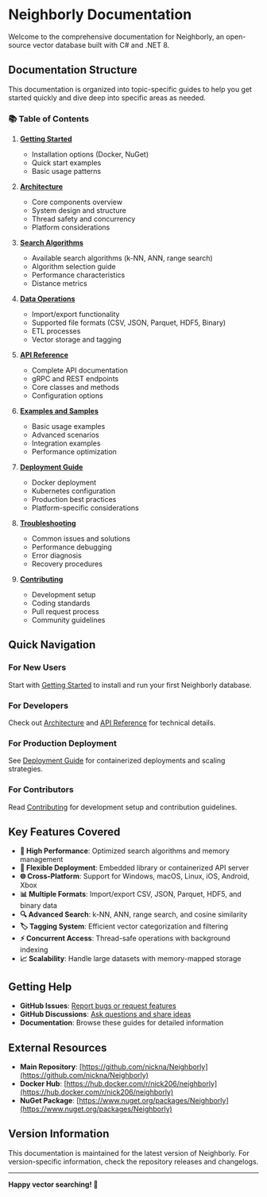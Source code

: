 # Neighborly Documentation

Welcome to the comprehensive documentation for Neighborly, an open-source vector database built with C# and .NET 8.

## Documentation Structure

This documentation is organized into topic-specific guides to help you get started quickly and dive deep into specific areas as needed.

### 📚 Table of Contents

1. **[Getting Started](01-getting-started.md)**
   - Installation options (Docker, NuGet)
   - Quick start examples
   - Basic usage patterns

2. **[Architecture](02-architecture.md)**
   - Core components overview
   - System design and structure
   - Thread safety and concurrency
   - Platform considerations

3. **[Search Algorithms](03-search-algorithms.md)**
   - Available search algorithms (k-NN, ANN, range search)
   - Algorithm selection guide
   - Performance characteristics
   - Distance metrics

4. **[Data Operations](04-data-operations.md)**
   - Import/export functionality
   - Supported file formats (CSV, JSON, Parquet, HDF5, Binary)
   - ETL processes
   - Vector storage and tagging

5. **[API Reference](05-api-reference.md)**
   - Complete API documentation
   - gRPC and REST endpoints
   - Core classes and methods
   - Configuration options

6. **[Examples and Samples](06-examples.md)**
   - Basic usage examples
   - Advanced scenarios
   - Integration examples
   - Performance optimization

7. **[Deployment Guide](07-deployment.md)**
   - Docker deployment
   - Kubernetes configuration
   - Production best practices
   - Platform-specific considerations

8. **[Troubleshooting](08-troubleshooting.md)**
   - Common issues and solutions
   - Performance debugging
   - Error diagnosis
   - Recovery procedures

9. **[Contributing](09-contributing.md)**
   - Development setup
   - Coding standards
   - Pull request process
   - Community guidelines

## Quick Navigation

### For New Users
Start with [Getting Started](01-getting-started.md) to install and run your first Neighborly database.

### For Developers
Check out [Architecture](02-architecture.md) and [API Reference](05-api-reference.md) for technical details.

### For Production Deployment
See [Deployment Guide](07-deployment.md) for containerized deployments and scaling strategies.

### For Contributors
Read [Contributing](09-contributing.md) for development setup and contribution guidelines.

## Key Features Covered

- **🚀 High Performance**: Optimized search algorithms and memory management
- **🔧 Flexible Deployment**: Embedded library or containerized API server
- **🌐 Cross-Platform**: Support for Windows, macOS, Linux, iOS, Android, Xbox
- **📊 Multiple Formats**: Import/export CSV, JSON, Parquet, HDF5, and binary data
- **🔍 Advanced Search**: k-NN, ANN, range search, and cosine similarity
- **🏷️ Tagging System**: Efficient vector categorization and filtering
- **⚡ Concurrent Access**: Thread-safe operations with background indexing
- **📈 Scalability**: Handle large datasets with memory-mapped storage

## Getting Help

- **GitHub Issues**: [Report bugs or request features](https://github.com/nickna/Neighborly/issues)
- **GitHub Discussions**: [Ask questions and share ideas](https://github.com/nickna/Neighborly/discussions)
- **Documentation**: Browse these guides for detailed information

## External Resources

- **Main Repository**: [https://github.com/nickna/Neighborly](https://github.com/nickna/Neighborly)
- **Docker Hub**: [https://hub.docker.com/r/nick206/neighborly](https://hub.docker.com/r/nick206/neighborly)
- **NuGet Package**: [https://www.nuget.org/packages/Neighborly](https://www.nuget.org/packages/Neighborly)

## Version Information

This documentation is maintained for the latest version of Neighborly. For version-specific information, check the repository releases and changelogs.

---

**Happy vector searching! 🎯**